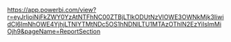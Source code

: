 https://app.powerbi.com/view?r=eyJrIjoiNjFkZWY0YzAtNTFhNC00ZTBjLTlkODUtNzVlOWE3OWNkMjk3IiwidCI6ImNhOWE4YjhjLTNlYTMtNDc5OS1hNDNlLTU1MTAzOThlN2EzYiIsImMiOjh9&pageName=ReportSection
